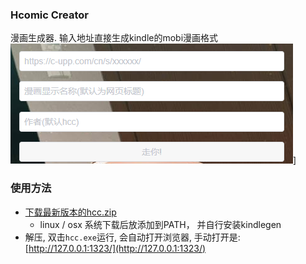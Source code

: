 ### Hcomic Creator
漫画生成器. 输入地址直接生成kindle的mobi漫画格式
![](public/asset/screenshot.png)]

### 使用方法
- [下载最新版本的hcc.zip](https://github.com/ystyle/hcc/releases/latest)
  - linux / osx 系统下载后放添加到PATH， 并自行安装kindlegen
- 解压, 双击`hcc.exe`运行, 会自动打开浏览器, 手动打开是: [http://127.0.0.1:1323/](http://127.0.0.1:1323/)